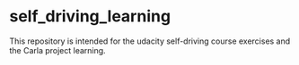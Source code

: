 # self_driving_learning
This repository is intended for the udacity self-driving course exercises and the Carla project learning.
